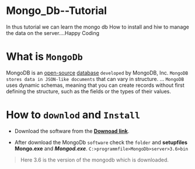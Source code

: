 # Mongo_Db--Tutorial
In thus tutorial we can learn the mongo db How to install and hiw to manage the data on the server....Happy Coding

# What is ``MongoDb``
MongoDB is an [open-source](https://opensource.com/resources/what-open-source) [database](https://en.wikipedia.org/wiki/Database) ```developed``` by MongoDB, Inc. ```MongoDB stores data in JSON-like documents``` that can vary in structure. ... ```MongoDB``` uses dynamic schemas, meaning that you can create records without first defining the structure, such as the fields or the types of their values.
# How to ```downlod``` and ```Install```
* Download the software from the [**Downoad link**](https://www.mongodb.com/).

* After download the MongoDb ```software``` check the ```folder``` and  **setupfiles** **Mongo.exe** and ***Mongod.exe***.
``` C:>programmfile>MongoDb>server>3.6>bin ```
> Here 3.6 is the version of the mongodb which is downloaded.
 
